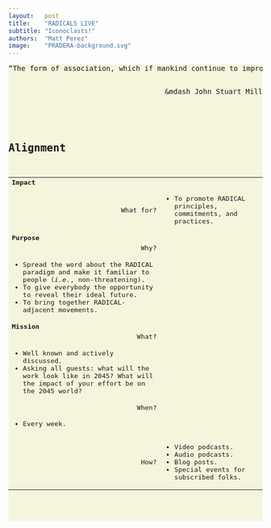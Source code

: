 ```yaml
---
layout:   post
title:    "RADICALS LIVE"
subtitle: "Iconoclasts!"
authors:  "Matt Perez"
image:    "PRADERA-background.svg"
---
```


<div style="display: none;">
 <p>Iconoclasts talking.</p>
</div>

<div style="background-color:beige; ">
 <pre>&ldquo;The form of association, which if mankind continue to improve, must be expected in the end to predominate, is not that which can exist between a capitalist as chief, and work-people without a voice in the management, but the association of the labourers themselves on terms of equality, collectively owning the capital with which they carry on their operations<rdquo;</pre>
 <pre style="text-align:right; ">&mdash John Stuart Mill</pre>
</dv>


<h2>Alignment</h2>
<table>
 <tr>
  <td colspan="2" style="font-weight:bold; ">Impact</td>
 </tr>
 <tr>
  <td style="text-align: right; ">What for?</td>
  <td>
   <ul>
    <li>To promote RADICAL principles, commitments, and practices.</li>
   </ul>
  </td>
 </tr>
 <tr>
  <td colspan="2" style="font-weight:bold; ">Purpose</td>
 </tr>
 <tr>
  <td style="text-align: right">Why?</td>
 </tr>
 <tr>
  <td>
   <ul>
    <li>Spread the word about the RADICAL paradigm and make it familiar to people (<em>i.e.</em>, non-threatening).</li>
    <li>To give everybody the opportunity to reveal their ideal future.</li>
    <li>To bring together RADICAL-adjacent movements.</li>
   </ul>
  </td>
 </tr>
 <tr>
  <td colspan="2" style="font-weight:bold; ">Mission</td>
 </tr>
 <tr>
  <td style="text-align: right">What?</td>
 </tr>
 <tr>
  <td>
   <ul>
    <li>Well known and actively discussed.</li>
    <li>Asking all guests: what will the work look like in 2045? What will the impact of your effort be on the 2045 world?</li>
   </ul>
  </td>
 <tr>
  <td style="text-align: right">When?</td>
 </tr>
 <tr>
  <td>
   <ul>
    <li>Every week.</li>
   </ul>
  </td>
 </tr>
 <tr>
  <td style="text-align: right">How?</td>
  <td>
   <ul>
    <li>Video podcasts.</li>
    <li>Audio podcasts.</li>
    <li>Blog posts.</li>
    <li>Special events for subscribed folks.</li>
   </ul>
  </td>
 </tr>
</table>